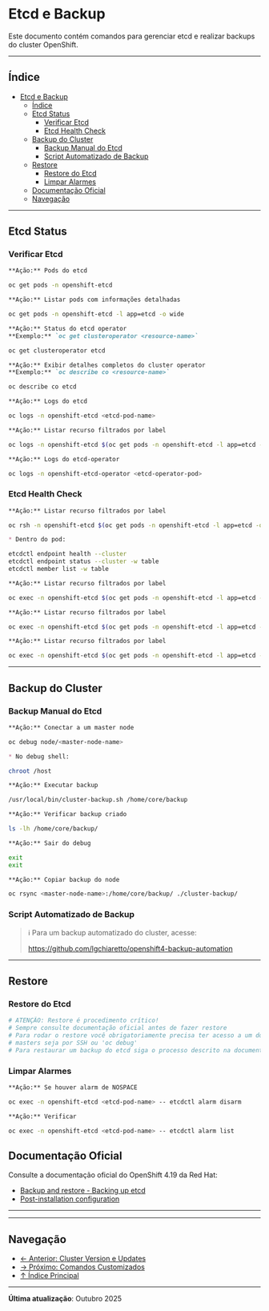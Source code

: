 # Etcd e Backup

Este documento contém comandos para gerenciar etcd e realizar backups do cluster OpenShift.

---

## Índice

- [Etcd e Backup](#etcd-e-backup)
  - [Índice](#índice)
  - [Etcd Status](#etcd-status)
    - [Verificar Etcd](#verificar-etcd)
    - [Etcd Health Check](#etcd-health-check)
  - [Backup do Cluster](#backup-do-cluster)
    - [Backup Manual do Etcd](#backup-manual-do-etcd)
    - [Script Automatizado de Backup](#script-automatizado-de-backup)
  - [Restore](#restore)
    - [Restore do Etcd](#restore-do-etcd)
    - [Limpar Alarmes](#limpar-alarmes)
  - [Documentação Oficial](#documentação-oficial)
  - [Navegação](#navegação)
---

## Etcd Status

### Verificar Etcd
```markdown
**Ação:** Pods do etcd
```

```bash
oc get pods -n openshift-etcd
```

```markdown
**Ação:** Listar pods com informações detalhadas
```

```bash
oc get pods -n openshift-etcd -l app=etcd -o wide
```

```markdown
**Ação:** Status do etcd operator
**Exemplo:** `oc get clusteroperator <resource-name>`
```

```bash
oc get clusteroperator etcd
```

```markdown
**Ação:** Exibir detalhes completos do cluster operator
**Exemplo:** `oc describe co <resource-name>`
```

```bash
oc describe co etcd
```

```markdown
**Ação:** Logs do etcd
```

```bash ignore-test
oc logs -n openshift-etcd <etcd-pod-name>
```

```markdown
**Ação:** Listar recurso filtrados por label
```

```bash ignore-test
oc logs -n openshift-etcd $(oc get pods -n openshift-etcd -l app=etcd -o jsonpath='{.items[0].metadata.name}')
```

```markdown
**Ação:** Logs do etcd-operator
```

```bash ignore-test
oc logs -n openshift-etcd-operator <etcd-operator-pod>
```

### Etcd Health Check
```markdown
**Ação:** Listar recurso filtrados por label
```

```bash ignore-test
oc rsh -n openshift-etcd $(oc get pods -n openshift-etcd -l app=etcd -o jsonpath='{.items[0].metadata.name}')
```

```markdown
* Dentro do pod:
```

```bash ignore-test
etcdctl endpoint health --cluster
etcdctl endpoint status --cluster -w table
etcdctl member list -w table
```

```markdown
**Ação:** Listar recurso filtrados por label
```

```bash ignore-test
oc exec -n openshift-etcd $(oc get pods -n openshift-etcd -l app=etcd -o jsonpath='{.items[0].metadata.name}') -- etcdctl endpoint status --cluster -w table
```

```markdown
**Ação:** Listar recurso filtrados por label
```

```bash ignore-test
oc exec -n openshift-etcd $(oc get pods -n openshift-etcd -l app=etcd -o jsonpath='{.items[1].metadata.name}') -- etcdctl member list -w table
```

```markdown
**Ação:** Listar recurso filtrados por label
```

```bash ignore-test
oc exec -n openshift-etcd $(oc get pods -n openshift-etcd -l app=etcd -o jsonpath='{.items[0].metadata.name}') -- etcdctl alarm list
```

---

## Backup do Cluster

### Backup Manual do Etcd
```markdown
**Ação:** Conectar a um master node
```

```bash ignore-test
oc debug node/<master-node-name>
```

```markdown
* No debug shell:
```

```bash ignore-test
chroot /host
```

```markdown
**Ação:** Executar backup
```

```bash ignore-test
/usr/local/bin/cluster-backup.sh /home/core/backup
```

```markdown
**Ação:** Verificar backup criado
```

```bash ignore-test
ls -lh /home/core/backup/
```

```markdown
**Ação:** Sair do debug
```

```bash ignore-test
exit
exit
```

```markdown
**Ação:** Copiar backup do node
```

```bash ignore-test
oc rsync <master-node-name>:/home/core/backup/ ./cluster-backup/
```

### Script Automatizado de Backup

> ℹ Para um backup automatizado do cluster, acesse:
>
> https://github.com/lgchiaretto/openshift4-backup-automation

---

## Restore

### Restore do Etcd
```bash ignore-test
# ATENÇÃO: Restore é procedimento crítico!
# Sempre consulte documentação oficial antes de fazer restore
# Para rodar o restore você obrigatoriamente precisa ter acesso a um dos 
# masters seja por SSH ou 'oc debug'
# Para restaurar um backup do etcd siga o processo descrito na documentação oficial
```

### Limpar Alarmes
```markdown
**Ação:** Se houver alarm de NOSPACE
```

```bash ignore-test
oc exec -n openshift-etcd <etcd-pod-name> -- etcdctl alarm disarm
```

```markdown
**Ação:** Verificar
```

```bash ignore-test
oc exec -n openshift-etcd <etcd-pod-name> -- etcdctl alarm list
```

## Documentação Oficial

Consulte a documentação oficial do OpenShift 4.19 da Red Hat:

- <a href="https://docs.redhat.com/en/documentation/openshift_container_platform/4.19/html/backup_and_restore">Backup and restore - Backing up etcd</a>
- <a href="https://docs.redhat.com/en/documentation/openshift_container_platform/4.19/html/postinstallation_configuration">Post-installation configuration</a>
---

---

## Navegação

- [← Anterior: Cluster Version e Updates](21-cluster-version-updates.md)
- [→ Próximo: Comandos Customizados](23-comandos-customizados.md)
- [↑ Índice Principal](README.md)

---

**Última atualização**: Outubro 2025
